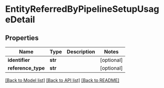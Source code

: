 # EntityReferredByPipelineSetupUsageDetail

## Properties
Name | Type | Description | Notes
------------ | ------------- | ------------- | -------------
**identifier** | **str** |  | [optional] 
**reference_type** | **str** |  | [optional] 

[[Back to Model list]](../README.md#documentation-for-models) [[Back to API list]](../README.md#documentation-for-api-endpoints) [[Back to README]](../README.md)

